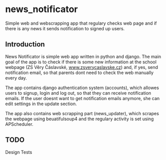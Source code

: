 # news_notificator
Simple web and webscrapping app that regulary checks web page  and if there is any news it sends notification to signed up users.

## Introduction
News Notificator is simple web app written in python and django. The main goal of the app is to check if there is some new information at the school webpage (ZS Věry Čáslavské, www.zsverycaslavske.cz) and, if yes, send notification email, so that parents dont need to check the web manually every day.

The app contains django authentication system (accounts), which allowes users to signup, login and log out, so that they can receive notification emails. If the user doesnt want to get notification emails anymore, she can edit settings in the update section.

The app also contains web scrapping part (news_updater), which scrapes the webpage using beuatifulsoup4 and the regulary activity is set using APScheduler. 

## TODO
Design
Tests
